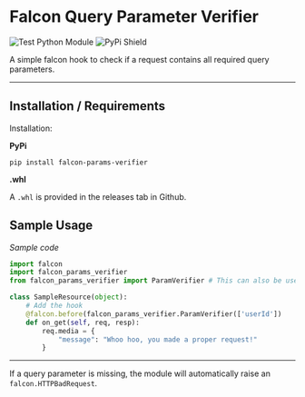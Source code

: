 # Falcon Query Parameter Verifier

![Test Python Module](https://github.com/ms7m/falcon-params-verifer/workflows/Test%20Python%20Module/badge.svg?branch=master) ![PyPi Shield](https://img.shields.io/badge/Available-on%20PyPi-blue?logoColor=white&logo=Python)

A simple falcon hook to check if a request contains all required query parameters.

***

## Installation / Requirements

Installation:

**PyPi**

```
pip install falcon-params-verifier
```

**.whl**

A ``.whl`` is provided in the releases tab in Github. 

## Sample Usage

*Sample code*

```python
import falcon
import falcon_params_verifier 
from falcon_params_verifier import ParamVerifier # This can also be used.

class SampleResource(object):
    # Add the hook
	@falcon.before(falcon_params_verifier.ParamVerifier(['userId'])
    def on_get(self, req, resp):
        req.media = {
            "message": "Whoo hoo, you made a proper request!"
        }
```

***

If a query parameter is missing, the module will automatically raise an ``falcon.HTTPBadRequest``.

